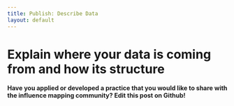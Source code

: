 ```yaml
---
title: Publish: Describe Data   
layout: default
---
```


<h1>Explain where your data is coming from and how its structure</h1>

<strong>Have you applied or developed a practice that you would like to share with the influence mapping community? Edit this post on Github!</strong> 